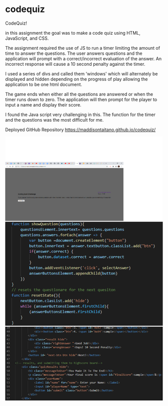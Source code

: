# codequiz
CodeQuiz!

in this assignment the goal was to make a code quiz using HTML, JavaScript, and CSS. 

The assignment required the use of JS to run a timer limiting the amount of time to answer the questions. The user answers questions and the application will prompt with a correct/incorrect evaluation of the answer. An incorrect response will cause a 10 second penalty against the timer.

I used a series of divs and called them 'windows' which will alternately be displayed and hidden depending on the progress of play allowing the application to be one html document.

The game ends when either all the questions are answered or when the timer runs down to zero. The application will then prompt for the player to input a name and display their score.

I found the Java script very challenging in this. The function for the timer and the questions was the most difficult for me. 

Deployed GitHub Repository
https://maddisontaitano.github.io/codequiz/

<img src="imgs/browserCodeQuiz.png" alt="Code quiz in browser.">
<img src="imgs/JavaScriptCodeQuiz.png" alt="Javascript snippet.">
<img src="imgs/htmlCodeQuiz.png" alt="html snippet.">